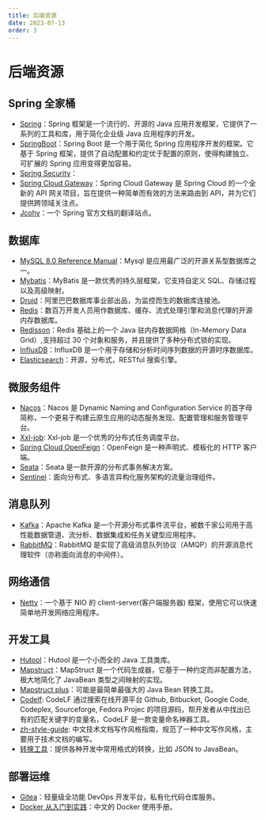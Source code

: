 ```yaml
---
title: 后端资源
date: 2023-07-13
order: 3
---
```


# 后端资源

## Spring 全家桶

- [Spring](https://spring.io/)：Spring 框架是一个流行的、开源的 Java 应用开发框架，它提供了一系列的工具和库，用于简化企业级 Java 应用程序的开发。
- [SpringBoot](https://docs.spring.io/spring-boot/docs/current/reference/html/)：Spring Boot 是一个用于简化 Spring 应用程序开发的框架。它基于 Spring 框架，提供了自动配置和约定优于配置的原则，使得构建独立、可扩展的 Spring 应用变得更加容易。
- [Spring Security](https://docs.spring.io/spring-security/reference/index.html)：
- [Spring Cloud Gateway](https://docs.spring.io/spring-cloud-gateway/docs/current/reference/html/)：Spring Cloud Gateway 是 Spring Cloud 的一个全新的 API 网关项目，旨在提供一种简单而有效的方法来路由到 API，并为它们提供跨领域关注点。
- [Jcohy](http://www.jcohy.com/projects/spring-boot#learn)：一个 Spring 官方文档的翻译站点。

## 数据库

- [MySQL 8.0 Reference Manual](https://dev.mysql.com/doc/refman/8.0/en/)：Mysql 是应用最广泛的开源关系型数据库之一。
- [Mybatis](https://blog.mybatis.org/p/products.html)：MyBatis 是一款优秀的持久层框架，它支持自定义 SQL、存储过程以及高级映射。
- [Druid](https://github.com/alibaba/druid)：阿里巴巴数据库事业部出品，为监控而生的数据库连接池。
- [Redis](https://redis.io/docs/)：数百万开发人员用作数据库、缓存、流式处理引擎和消息代理的开源内存数据库。
- [Redisson](https://github.com/redisson/redisson)：Redis 基础上的一个 Java 驻内存数据网格（In-Memory Data Grid）,支持超过 30 个对象和服务，并且提供了多种分布式锁的实现。
- [InfluxDB](https://docs.influxdata.com/influxdb/v2.6/)：InfluxDB 是一个用于存储和分析时间序列数据的开源时序数据库。
- [Elasticsearch](https://github.com/elastic/elasticsearch)：开源，分布式，RESTful 搜索引擎。

## 微服务组件

- [Nacos](https://nacos.io/zh-cn/docs/quick-start-spring-cloud.html)：Nacos 是 Dynamic Naming and Configuration Service 的首字母简称，一个更易于构建云原生应用的动态服务发现、配置管理和服务管理平台。
- [Xxl-job](https://github.com/xuxueli/xxl-job): Xxl-job 是一个优秀的分布式任务调度平台。
- [Spring Cloud OpenFeign](https://docs.spring.io/spring-cloud-openfeign/docs/current/reference/html/)：OpenFeign 是一种声明式、模板化的 HTTP 客户端。
- [Seata](https://seata.io/zh-cn/index.html)：Seata 是一款开源的分布式事务解决方案。
- [Sentinel](https://sentinelguard.io/zh-cn/)：面向分布式、多语言异构化服务架构的流量治理组件。

## 消息队列

- [Kafka](https://kafka.apache.org/)：Apache Kafka 是一个开源分布式事件流平台，被数千家公司用于高性能数据管道、流分析、数据集成和任务关键型应用程序。
- [RabbitMQ](https://www.rabbitmq.com/)：RabbitMQ 是实现了高级消息队列协议（AMQP）的开源消息代理软件（亦称面向消息的中间件）。 

## 网络通信

- [Netty](https://github.com/netty/netty)：一个基于 NIO 的 client-server(客户端服务器) 框架，使用它可以快速简单地开发网络应用程序。

## 开发工具

- [Hutool](https://doc.hutool.cn/pages/index/)：Hutool 是一个小而全的 Java 工具类库。
- [Mapstruct](https://mapstruct.org/)：MapStruct 是一个代码生成器，它基于一种约定而非配置方法，极大地简化了 JavaBean 类型之间映射的实现。
- [Mapstruct plus](https://www.mapstruct.plus)：可能是最简单最强大的 Java Bean 转换工具。
- [Codelf](https://unbug.github.io/codelf): CodeLF 通过搜索在线开源平台 Github, Bitbucket, Google Code, Codeplex, Sourceforge, Fedora Projec 的项目源码，帮开发者从中找出已有的匹配关键字的变量名，CodeLF 是一款变量命名神器工具。
- [zh-style-guide](https://zh-style-guide.readthedocs.io/): 中文技术文档写作风格指南，规范了一种中文写作风格，主要用于技术文档的编写。
- [转换工具](https://transform.tools/json-to-big-query)：提供各种开发中常用格式的转换，比如 JSON to JavaBean。

## 部署运维

- [Gitea](https://about.gitea.com/)：轻量级全功能 DevOps 开发平台，私有化代码仓库服务。
- [Docker 从入门到实践](https://vuepress.mirror.docker-practice.com/)：中文的 Docker 使用手册。